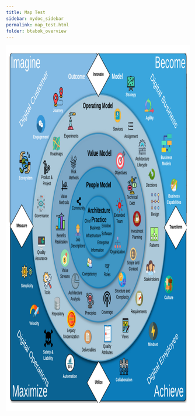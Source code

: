 ```yaml
---
title: Map Test
sidebar: mydoc_sidebar
permalink: map_test.html
folder: btabok_overview
---
```



<map name="rage_image_map">
	<area shape="rect" href="https://www.google.com/" coords="62,288,147,372" alt="" target="_blank">
</map>
<img src="media/BTABoK_map.png" alt="" usemap="#rage_image_map" width="1000" height="1000">

<script src="js/imageMapResizer.js"></script>

